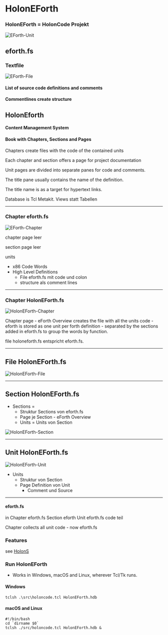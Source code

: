 # HolonEForth

### HolonEForth = HolonCode Projekt



![EForth-Unit](./Reference/efBilder/EForth-Unit.png)





## eforth.fs

### Textfile

![EForth-File](./Reference/efBilder/EForth-File.png)



#### List of source code definitions and comments

####  Commentlines create structure



## HolonEforth

#### Content Management System

####  Book with Chapters, Sections and Pages

Chapters create files with the code of the contained units

Each chapter and section offers a page for project documentation

Unit pages are divided into separate panes for code and comments.  

The title pane usually contains the name of the definition.

The title name is as a target for hypertext links.

Database is Tcl Metakit.  Views statt Tabellen 



---



### Chapter eforth.fs

![EForth-Chapter](./Reference/efBilder/EForth-Chapter.png)

chapter page leer

section page leer

units 

- x86 Code Words
- High Level Definitions
  - File eforth.fs mit  code und colon
  - structure als comment lines








---



### Chapter HolonEForth.fs


![HolonEForth-Chapter](./Reference/efBilder/HolonEForth-Chapter.png)

Chapter page - eForth Overview
creates the file with all the units code - eforth is stored as one unit per forth definition - separated by the sections added in eforth.fs to group the words by function.

file holoneforth.fs entspricht eforth.fs.

---



## File HolonEForth.fs

![HolonEForth-File](./Reference/efBilder/HolonEForth-File.png)





---



## Section HolonEForth.fs

- Sections = 
  - Struktur Sections von eforth.fs
  - Page je Section - eForth Overview 
  - Units = Units von Section

![HolonEForth-Section](./Reference/efBilder/HolonEForth-Section.png)

---



## Unit HolonEForth.fs

![HolonEForth-Unit](./Reference/efBilder/HolonEForth-Unit.png)

- Units
  - Struktur von Section
  - Page Definition von Unit
    - Comment und Source


---











#### eforth.fs

in Chapter eforth.fs  Section eforth  Unit eforth.fs code teil

Chapter collects all unit code - now eforth.fs



### Features

see [HolonS](https://holonforth.com/holons.html)





### Run HolonEForth


* Works in Windows, macOS and Linux, wherever Tcl/Tk runs.

#### Windows

```
tclsh .\src\holoncode.tcl HolonEForth.hdb
````
#### macOS and Linux

````
#!/bin/bash
cd `dirname $0` 
tclsh ./src/holoncode.tcl HolonEForth.hdb &
````

